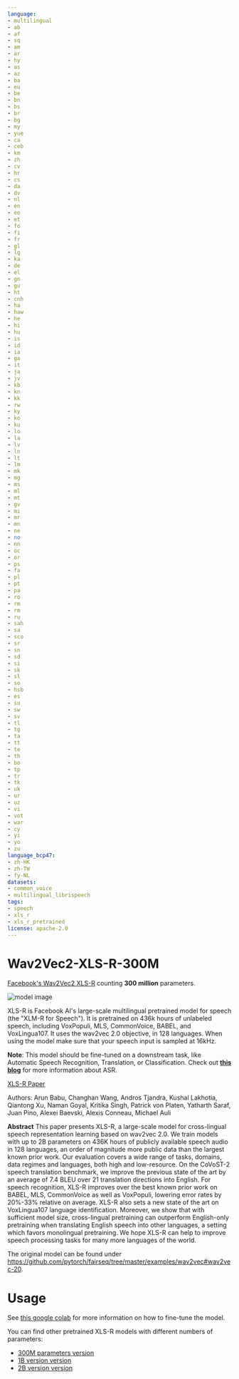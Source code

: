 ```yaml
---
language: 
- multilingual
- ab
- af
- sq
- am
- ar
- hy
- as
- az
- ba
- eu
- be
- bn
- bs
- br
- bg
- my
- yue
- ca
- ceb
- km
- zh
- cv
- hr
- cs
- da
- dv
- nl
- en
- eo
- et
- fo
- fi 
- fr
- gl
- lg
- ka
- de
- el
- gn
- gu
- ht
- cnh
- ha
- haw
- he
- hi
- hu
- is
- id
- ia
- ga
- it
- ja
- jv
- kb
- kn
- kk
- rw
- ky
- ko
- ku
- lo
- la
- lv
- ln
- lt
- lm
- mk
- mg
- ms
- ml
- mt
- gv
- mi
- mr
- mn
- ne
- no
- nn
- oc
- or
- ps
- fa
- pl
- pt
- pa
- ro
- rm
- rm
- ru
- sah 
- sa
- sco
- sr
- sn
- sd
- si
- sk
- sl
- so
- hsb
- es
- su
- sw
- sv
- tl 
- tg
- ta
- tt
- te
- th
- bo
- tp
- tr
- tk 
- uk 
- ur 
- uz 
- vi
- vot 
- war
- cy
- yi
- yo
- zu
language_bcp47:
- zh-HK 
- zh-TW
- fy-NL
datasets:
- common_voice
- multilingual_librispeech
tags:
- speech
- xls_r
- xls_r_pretrained
license: apache-2.0
---
```


# Wav2Vec2-XLS-R-300M

[Facebook's Wav2Vec2 XLS-R](https://ai.facebook.com/blog/wav2vec-20-learning-the-structure-of-speech-from-raw-audio/) counting **300 million** parameters.

![model image](https://raw.githubusercontent.com/patrickvonplaten/scientific_images/master/xls_r.png)

XLS-R is Facebook AI's large-scale multilingual pretrained model for speech (the "XLM-R for Speech"). It is pretrained on 436k hours of unlabeled speech, including VoxPopuli, MLS, CommonVoice, BABEL, and VoxLingua107. It uses the wav2vec 2.0 objective, in 128 languages. When using the model make sure that your speech input is sampled at 16kHz. 

**Note**: This model should be fine-tuned on a downstream task, like Automatic Speech Recognition, Translation, or Classification. Check out [**this blog**](https://huggingface.co/blog/fine-tune-xlsr-wav2vec2) for more information about ASR.

[XLS-R Paper](https://arxiv.org/abs/2111.09296)

Authors: Arun Babu, Changhan Wang, Andros Tjandra, Kushal Lakhotia, Qiantong Xu, Naman Goyal, Kritika Singh, Patrick von Platen, Yatharth Saraf, Juan Pino, Alexei Baevski, Alexis Conneau, Michael Auli

**Abstract**
This paper presents XLS-R, a large-scale model for cross-lingual speech representation learning based on wav2vec 2.0. We train models with up to 2B parameters on 436K hours of publicly available speech audio in 128 languages, an order of magnitude more public data than the largest known prior work. Our evaluation covers a wide range of tasks, domains, data regimes and languages, both high and low-resource. On the CoVoST-2 speech translation benchmark, we improve the previous state of the art by an average of 7.4 BLEU over 21 translation directions into English. For speech recognition, XLS-R improves over the best known prior work on BABEL, MLS, CommonVoice as well as VoxPopuli, lowering error rates by 20%-33% relative on average. XLS-R also sets a new state of the art on VoxLingua107 language identification. Moreover, we show that with sufficient model size, cross-lingual pretraining can outperform English-only pretraining when translating English speech into other languages, a setting which favors monolingual pretraining. We hope XLS-R can help to improve speech processing tasks for many more languages of the world.

The original model can be found under https://github.com/pytorch/fairseq/tree/master/examples/wav2vec#wav2vec-20.

# Usage

See [this google colab](https://colab.research.google.com/github/patrickvonplaten/notebooks/blob/master/Fine_Tune_XLS_R_on_Common_Voice.ipynb) for more information on how to fine-tune the model.

You can find other pretrained XLS-R models with different numbers of parameters:

* [300M parameters version](https://huggingface.co/facebook/wav2vec2-xls-r-300m)
* [1B version version](https://huggingface.co/facebook/wav2vec2-xls-r-1b)
* [2B version version](https://huggingface.co/facebook/wav2vec2-xls-r-2b)